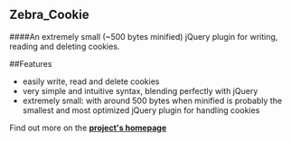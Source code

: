 ## Zebra_Cookie

####An extremely small (~500 bytes minified) jQuery plugin for writing, reading and deleting cookies.

##Features

- easily write, read and delete cookies
- very simple and intuitive syntax, blending perfectly with jQuery
- extremely small: with around 500 bytes when minified is probably the smallest and most optimized jQuery plugin for handling cookies

Find out more on the **[project's homepage](http://stefangabos.ro/jquery/zebra_cookie/)**